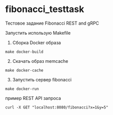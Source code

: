 # fibonacci_testtask
Тестовое задание Fibonacci REST and gRPC 

Запустить использую Makefile 
1. Сборка Docker образа
```bush
make docker-build
```
2. Скачать образ memcache 
```bush
make docker-cache
```
3. Запустить сервер fibonacci
```bush
make docker-run
```
пример REST API запроса 

```bush
curl -X GET "localhost:8080/fibonacci?x=1&y=5"
```

